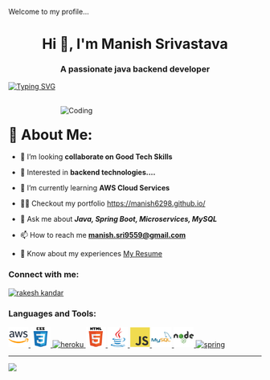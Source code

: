 
Welcome to my profile...

<h1 align="center">Hi 👋, I'm Manish Srivastava</h1>

<h3 align="center">A passionate java backend developer</h3>
<p>
<a href="https://git.io/typing-svg"><img src="https://readme-typing-svg.demolab.com?font=Fira+Code&size=24&duration=4000&pause=1000&color=F70000&background=FFFFFF00&width=500&height=51&lines=Java+Backend+Developer;Rising +as+Full+Stack+Developer;Always+Learning+New+Things" alt="Typing SVG" /></a>
</p>
</br>
<img align="right" alt="Coding" width="400" src="https://cdn.dribbble.com/users/1162077/screenshots/3848914/programmer.gif">

# 💫 About Me:

- 🔭 I’m looking ****collaborate on Good Tech Skills****
- 🌱 Interested in ****backend technologies....****
- 🌱 I’m currently learning  ****AWS Cloud Services****
- 👨‍💻 Checkout my portfolio https://manish6298.github.io/


- 💬 Ask me about ***Java, Spring Boot, Microservices, MySQL***

- 📫 How to reach me **manish.sri9559@gmail.com**

- 📄 Know about my experiences [My Resume](https://drive.google.com/file/d/1B0i8pgRGsDGak4h9rWPEXWm_VLm9uEoy/view?usp=drive_link)

<h3 align="left">Connect with me:</h3>
<p align="left">
<a href="https://www.linkedin.com/in/manish-srivastava-b564701a7/" target="blank"><img align="center" src="https://raw.githubusercontent.com/rahuldkjain/github-profile-readme-generator/master/src/images/icons/Social/linked-in-alt.svg" alt="rakesh kandar" height="30" width="40" /></a>
</p>


<!-- <a href="https://www.linkedin.com/in/rakesh-kandar-180a58244/" target="blank"><img align="center" src="https://raw.githubusercontent.com/rahuldkjain/github-profile-readme-generator/master/src/images/icons/Social/linked-in-alt.svg" alt="rakesh7063" height="30" width="40" /></a> -->



<h3 align="left">Languages and Tools:</h3>
<p align="left"> <a href="https://aws.amazon.com" target="_blank" rel="noreferrer"> <img src="https://raw.githubusercontent.com/devicons/devicon/master/icons/amazonwebservices/amazonwebservices-original-wordmark.svg" alt="aws" width="40" height="40"/> </a> <a href="https://www.w3schools.com/css/" target="_blank" rel="noreferrer"> <img src="https://raw.githubusercontent.com/devicons/devicon/master/icons/css3/css3-original-wordmark.svg" alt="css3" width="40" height="40"/> </a> <a href="https://heroku.com" target="_blank" rel="noreferrer"> <img src="https://www.vectorlogo.zone/logos/heroku/heroku-icon.svg" alt="heroku" width="40" height="40"/> </a> <a href="https://www.w3.org/html/" target="_blank" rel="noreferrer"> <img src="https://raw.githubusercontent.com/devicons/devicon/master/icons/html5/html5-original-wordmark.svg" alt="html5" width="40" height="40"/> </a> <a href="https://www.java.com" target="_blank" rel="noreferrer"> <img src="https://raw.githubusercontent.com/devicons/devicon/master/icons/java/java-original.svg" alt="java" width="40" height="40"/> </a> <a href="https://developer.mozilla.org/en-US/docs/Web/JavaScript" target="_blank" rel="noreferrer"> <img src="https://raw.githubusercontent.com/devicons/devicon/master/icons/javascript/javascript-original.svg" alt="javascript" width="40" height="40"/> </a> <a href="https://www.mysql.com/" target="_blank" rel="noreferrer"> <img src="https://raw.githubusercontent.com/devicons/devicon/master/icons/mysql/mysql-original-wordmark.svg" alt="mysql" width="40" height="40"/> </a> <a href="https://nodejs.org" target="_blank" rel="noreferrer"> <img src="https://raw.githubusercontent.com/devicons/devicon/master/icons/nodejs/nodejs-original-wordmark.svg" alt="nodejs" width="40" height="40"/> </a> <a href="https://spring.io/" target="_blank" rel="noreferrer"> <img src="https://www.vectorlogo.zone/logos/springio/springio-icon.svg" alt="spring" width="40" height="40"/> </a> </p>


----

<a href="https://visitcount.itsvg.in">
  <img src="https://visitcount.itsvg.in/api?id=Manish98&label=Profile%20Views&icon=5&pretty=false" />
</a>

